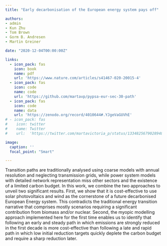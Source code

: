 ```yaml
---
title: "Early decarbonisation of the European energy system pays off"

authors:
- admin
- Kun Zhu
- Tom Brown
- Gorm B. Andresen 
- Martin Greiner 

date: "2020-12-04T00:00:00Z"

links:
  - icon_pack: fas
    icon: book
    name: pdf
    url: 'https://www.nature.com/articles/s41467-020-20015-4'
  - icon_pack: fas
    icon: code
    name: code
    url: 'https://github.com/martavp/pypsa-eur-sec-30-path'
  - icon_pack: fas
    icon: code
    name: data
    url: 'https://zenodo.org/record/4010644#.YJgeVaGUVhE'
# - icon_pack: fas
#    icon: twitter
#    name: Twitter
#    url:  'https://twitter.com/martavictoria_p/status/1334825679028948992'

image:
  caption: ''
  focal_point: "Smart"

---
```

Transition paths are traditionally analysed using coarse models with annual resolution and neglecting transmission grids, while power system models with detailed network representation miss other sectors and the existence of a limited carbon budget. In this work, we combine the two approaches to unveil two significant results. First, we show that it is cost-effective to use solar photovoltaics and wind as the cornerstone of a future decarbonised European Energy system. This contradicts the traditional energy transition narrative that comprises mostly scenarios requiring a significant contribution from biomass and/or nuclear.  Second, the myopic modelling approach implemented here for the first time enables us to identify that following an early and steady path in which emissions are strongly reduced in the first decade is more cost-effective than following a late and rapid path in which low initial reduction targets quickly deplete the carbon budget and require a sharp reduction later. 

